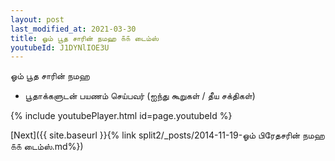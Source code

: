 ```yaml
---
layout: post
last_modified_at: 2021-03-30
title: ஓம் பூத சாரின் நமஹ ௧௧ டைம்ஸ்
youtubeId: J1DYNlIOE3U
---
```

 
 
 ஓம் பூத சாரின் நமஹ  
 
 -  பூதாக்களுடன் பயணம் செய்பவர் (ஐந்து கூறுகள் / தீய சக்திகள்) 
 
  
 
  
 
 
 
 
 
 


{% include youtubePlayer.html id=page.youtubeId %}
 
[Next]({{ site.baseurl }}{% link  split2/_posts/2014-11-19-ஓம் பிரேதசரின் நமஹ ௧௧ டைம்ஸ்.md%})
 
